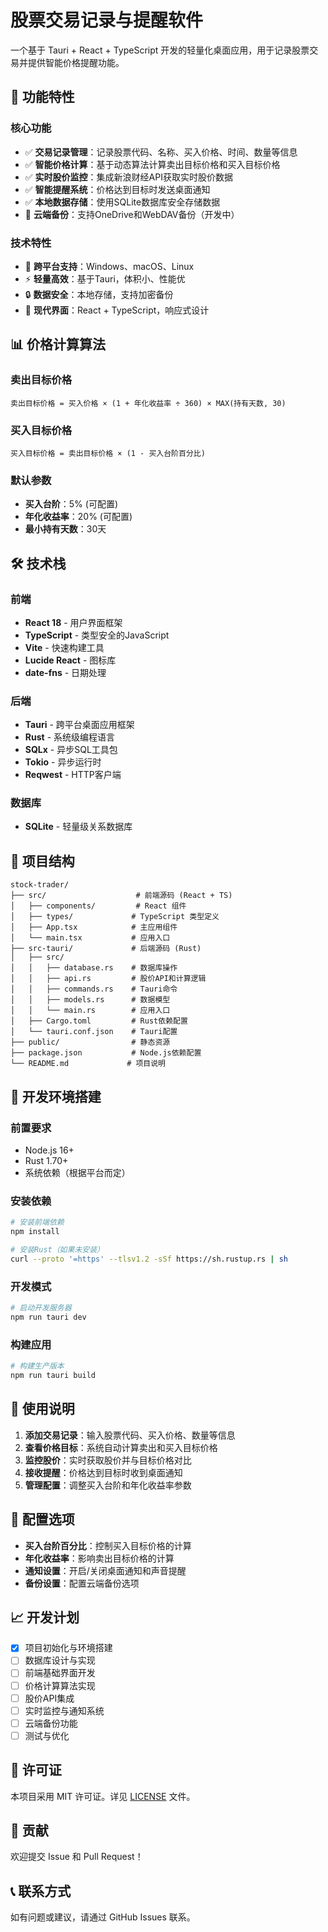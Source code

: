 # 股票交易记录与提醒软件

一个基于 Tauri + React + TypeScript 开发的轻量化桌面应用，用于记录股票交易并提供智能价格提醒功能。

## 🚀 功能特性

### 核心功能
- ✅ **交易记录管理**：记录股票代码、名称、买入价格、时间、数量等信息
- ✅ **智能价格计算**：基于动态算法计算卖出目标价格和买入目标价格
- ✅ **实时股价监控**：集成新浪财经API获取实时股价数据
- ✅ **智能提醒系统**：价格达到目标时发送桌面通知
- ✅ **本地数据存储**：使用SQLite数据库安全存储数据
- 🔄 **云端备份**：支持OneDrive和WebDAV备份（开发中）

### 技术特性
- 🎯 **跨平台支持**：Windows、macOS、Linux
- ⚡ **轻量高效**：基于Tauri，体积小、性能优
- 🔒 **数据安全**：本地存储，支持加密备份
- 🎨 **现代界面**：React + TypeScript，响应式设计

## 📊 价格计算算法

### 卖出目标价格
```
卖出目标价格 = 买入价格 × (1 + 年化收益率 ÷ 360) × MAX(持有天数, 30)
```

### 买入目标价格
```
买入目标价格 = 卖出目标价格 × (1 - 买入台阶百分比)
```

### 默认参数
- **买入台阶**：5% (可配置)
- **年化收益率**：20% (可配置)
- **最小持有天数**：30天

## 🛠️ 技术栈

### 前端
- **React 18** - 用户界面框架
- **TypeScript** - 类型安全的JavaScript
- **Vite** - 快速构建工具
- **Lucide React** - 图标库
- **date-fns** - 日期处理

### 后端
- **Tauri** - 跨平台桌面应用框架
- **Rust** - 系统级编程语言
- **SQLx** - 异步SQL工具包
- **Tokio** - 异步运行时
- **Reqwest** - HTTP客户端

### 数据库
- **SQLite** - 轻量级关系数据库

## 📁 项目结构

```
stock-trader/
├── src/                    # 前端源码 (React + TS)
│   ├── components/         # React 组件
│   ├── types/             # TypeScript 类型定义
│   ├── App.tsx            # 主应用组件
│   └── main.tsx           # 应用入口
├── src-tauri/             # 后端源码 (Rust)
│   ├── src/
│   │   ├── database.rs    # 数据库操作
│   │   ├── api.rs         # 股价API和计算逻辑
│   │   ├── commands.rs    # Tauri命令
│   │   ├── models.rs      # 数据模型
│   │   └── main.rs        # 应用入口
│   ├── Cargo.toml         # Rust依赖配置
│   └── tauri.conf.json    # Tauri配置
├── public/                # 静态资源
├── package.json           # Node.js依赖配置
└── README.md             # 项目说明
```

## 🚀 开发环境搭建

### 前置要求
- Node.js 16+
- Rust 1.70+
- 系统依赖（根据平台而定）

### 安装依赖
```bash
# 安装前端依赖
npm install

# 安装Rust（如果未安装）
curl --proto '=https' --tlsv1.2 -sSf https://sh.rustup.rs | sh
```

### 开发模式
```bash
# 启动开发服务器
npm run tauri dev
```

### 构建应用
```bash
# 构建生产版本
npm run tauri build
```

## 📝 使用说明

1. **添加交易记录**：输入股票代码、买入价格、数量等信息
2. **查看价格目标**：系统自动计算卖出和买入目标价格
3. **监控股价**：实时获取股价并与目标价格对比
4. **接收提醒**：价格达到目标时收到桌面通知
5. **管理配置**：调整买入台阶和年化收益率参数

## 🔧 配置选项

- **买入台阶百分比**：控制买入目标价格的计算
- **年化收益率**：影响卖出目标价格的计算
- **通知设置**：开启/关闭桌面通知和声音提醒
- **备份设置**：配置云端备份选项

## 📈 开发计划

- [x] 项目初始化与环境搭建
- [ ] 数据库设计与实现
- [ ] 前端基础界面开发
- [ ] 价格计算算法实现
- [ ] 股价API集成
- [ ] 实时监控与通知系统
- [ ] 云端备份功能
- [ ] 测试与优化

## 📄 许可证

本项目采用 MIT 许可证。详见 [LICENSE](LICENSE) 文件。

## 🤝 贡献

欢迎提交 Issue 和 Pull Request！

## 📞 联系方式

如有问题或建议，请通过 GitHub Issues 联系。
